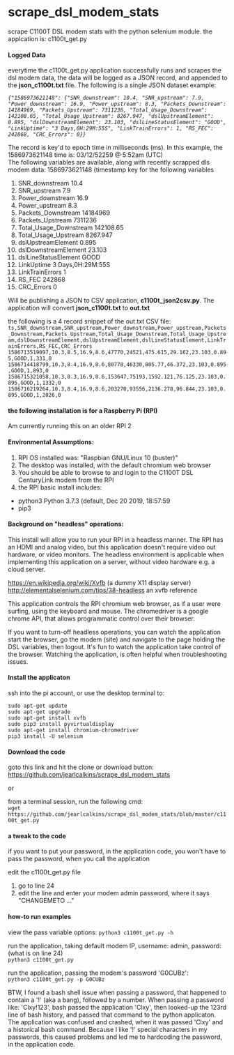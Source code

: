 # scrape_dsl_modem_stats
scrape C1100T DSL modem stats with the python selenium module.  the applcation is: c1100t_get.py

#### Logged Data  
everytime the c1100t_get.py application successfully runs and scrapes the dsl modem data, the data will be logged as a JSON record, and appended to the **json_c1100t.txt** file.  The following is a single JSON dataset example:  

*`{"1586973621148": {"SNR_downstream": 10.4, "SNR_upstream": 7.9, "Power_downstream": 16.9, "Power_upstream": 8.3, "Packets_Downstream": 14184969, "Packets_Upstream": 7311236, "Total_Usage_Downstream": 142108.65, "Total_Usage_Upstream": 8267.947, "dslUpstreamElement": 0.895, "dslDownstreamElement": 23.103, "dslLineStatusElement": "GOOD", "LinkUptime": "3 Days,0H:29M:55S", "LinkTrainErrors": 1, "RS_FEC": 242868, "CRC_Errors": 0}}`*  

The record is key'd to epoch time in milliseconds (ms).  In this example, the 1586973621148 time is: 03/12/52259 @ 5:52am (UTC)  
The following variables are available, along with recently scrapped dls modem data:
1586973621148 (timestamp key for the following variables  
1. SNR_downstream 10.4  
2. SNR_upstream 7.9  
3. Power_downstream 16.9  
4. Power_upstream 8.3  
5. Packets_Downstream 14184969  
6. Packets_Upstream 7311236  
7. Total_Usage_Downstream 142108.65  
8. Total_Usage_Upstream 8267.947  
9. dslUpstreamElement 0.895  
10. dslDownstreamElement 23.103  
11. dslLineStatusElement GOOD  
12. LinkUptime 3 Days,0H:29M:55S  
13. LinkTrainErrors 1  
14. RS_FEC 242868  
15. CRC_Errors 0  

Will be publishing a JSON to CSV application, **c1100t_json2csv.py**.  The application will convert **json_c1100t.txt** to **out.txt**  

the following is a 4 record snippet of the out.txt CSV file:  
`ts,SNR_downstream,SNR_upstream,Power_downstream,Power_upstream,Packets_Downstream,Packets_Upstream,Total_Usage_Downstream,Total_Usage_Upstream,dslDownstreamElement,dslUpstreamElement,dslLineStatusElement,LinkTrainErrors,RS_FEC,CRC_Errors
1586713519097,10.3,8.5,16.9,8.6,47770,24521,475.615,29.162,23.103,0.895,GOOD,1,331,0
1586714418799,10.3,8.4,16.9,8.6,80778,46330,805.77,46.372,23.103,0.895,GOOD,1,893,0
1586715321058,10.3,8.3,16.9,8.6,153647,75193,1592.121,76.125,23.103,0.895,GOOD,1,1332,0
1586716219264,10.3,8.4,16.9,8.6,203270,93556,2136.278,96.844,23.103,0.895,GOOD,1,2026,0`

#### the following installation is for a Raspberry Pi (RPI)
Am currently running this on an older RPI 2  

#### Environmental Assumptions:  
1. RPI OS installed was: "Raspbian GNU/Linux 10 (buster)"
1. The desktop was installed, with the default chromium web browser
2. You should be able to browse to and login to the C1100T DSL CenturyLink modem from the RPI  
3. the RPI basic install includes:  
+ python3 Python 3.7.3 (default, Dec 20 2019, 18:57:59  
+ pip3  

#### Background on "headless" operations:  

This install will allow you to run your RPI in a headless manner. The RPI has an HDMI and analog video, but this application doesn't require video out hardware, or video monitors. The headless environment is applicable when implementing this application on a server, without video hardware e.g. a cloud server.  

<https://en.wikipedia.org/wiki/Xvfb> (a dummy X11 display server)  
<http://elementalselenium.com/tips/38-headless> an xvfb reference  

This application controls the RPI chromium web browser, as if a user were surfing, using the keyboard and mouse. The chromedriver is a google chrome API, that allows programmatic control over their browser.  

If you want to turn-off headless operations, you can watch the application start the browser, go the modem (site) and navigate to the page holding the DSL variables, then logout. It's fun to watch the application take control of the browser. Watching the application, is often helpful when troubleshooting issues.  

#### Install the applicaton
ssh into the pi account, or use the desktop terminal to:

`sudo apt-get update`  
`sudo apt-get upgrade`   
`sudo apt-get install xvfb`      
`sudo pip3 install pyvirtualdisplay`      
`sudo apt-get install chromium-chromedriver`     
`pip3 install -U selenium`
 
#### Download the code
goto this link and hit the clone or download button:  
https://github.com/jearlcalkins/scrape_dsl_modem_stats  

or
 
from a terminal session, run the following cmd:  
`wget https://github.com/jearlcalkins/scrape_dsl_modem_stats/blob/master/c1100t_get.py`  

#### a tweak to the code
if you want to put your password, in the application code, you won't have to pass the password, when you call the application  

edit the c1100t_get.py file  
1. go to line 24
2. edit the line and enter your modem admin password, where it says "CHANGEMETO ..."  


#### how-to run examples  
view the pass variable options:
`python3 c1100t_get.py -h`  

run the application, taking default modem IP, username: admin, password: (what is on line 24)  
`python3 c1100t_get.py`

run the application, passing the modem's password 'G0CUBz':  
`python3 c1100t_get.py -p G0CUBz`  

BTW, I found a bash shell issue when passing a password, that happened to contain a '!' (aka a bang), followed by a number.  When passing a password like: 'Clxy!123', bash passed the application 'Clxy', then looked-up the 123rd line of bash history, and passed that command to the python applicaton. The application was confused and crashed, when it was passed 'Clxy' and a historical bash command.  Because I like '!' special characters in my passwords, this caused problems and led me to hardcoding the password, in the application code.
